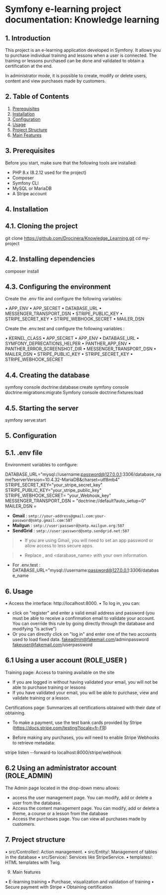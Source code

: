 # Symfony e-learning project documentation: Knowledge learning

## 1. Introduction

This project is an e-learning application developed in
Symfony. It allows you to purchase individual training and lessons when a user is connected. The training or lessons purchased can be done and validated to obtain a certification at the end.

In administrator mode, it is possible to create, modify or delete users, content and view purchases made by customers.

## 2. Table of Contents

1. [Prerequisites](#prerequisites)
2. [Installation](#installation)
3. [Configuration](#configuration)
4. [Usage](#usage)
5. [Project Structure](#project-structure)
6. [Main Features](#main-features)

## 3. Prerequisites

Before you start, make sure that the following tools are
installed:
- PHP 8.x (8.2.12 used for the project)
- Composer
- Symfony CLI
- MySQL or MariaDB
- A Stripe account

## 4. Installation

## 4.1. Cloning the project

git clone https://github.com/Drocinera/Knowledge_Learning.git
cd my-project

## 4.2. Installing dependencies

composer install

## 4.3. Configuring the environment

Create the .env file and configure the following variables:

• APP_ENV 
• APP_SECRET 
• DATABASE_URL 
• MESSENGER_TRANSPORT_DSN 
• STRIPE_PUBLIC_KEY 
• STRIPE_SECRET_KEY 
• STRIPE_WEBHOOK_SECRET 
• MAILER_DSN 

Create the .env.test and configure the following variables :

• KERNEL_CLASS 
• APP_SECRET 
• APP_ENV 
• DATABASE_URL 
• SYMFONY_DEPRECATIONS_HELPER 
• PANTHER_APP_ENV 
• PANTHER_ERROR_SCREENSHOT_DIR 
• MESSENGER_TRANSPORT_DSN 
• MAILER_DSN 
• STRIPE_PUBLIC_KEY 
• STRIPE_SECRET_KEY 
• STRIPE_WEBHOOK_SECRET 

## 4.4. Creating the database

symfony console doctrine:database:create
symfony console doctrine:migrations:migrate
Symfony console doctrine:fixtures:load

## 4.5. Starting the server

symfony serve:start

## 5. Configuration
## 5.1. .env file

Environment variables to configure:

DATABASE_URL="mysql://username:password@127.0.0.1:3306/database_name?serverVersion=10.4.32-MariaDB&charset=utf8mb4"
STRIPE_SECRET_KEY="your_stripe_secret_key"
STRIPE_PUBLIC_KEY="your_stripe_public_key"
STRIPE_WEBHOOK_SECRET= "your_Webhook_key"
MESSENGER_TRANSPORT_DSN = "doctrine://default?auto_setup=0"
MAILER_DSN =
- **Gmail** : `smtp://your-address@gmail.com:your-password@smtp.gmail.com:587`
- **Mailgun** : `smtp://user:password@smtp.mailgun.org:587`
- **SendGrid** : `smtp://user:password@smtp.sendgrid.net:587`

> - If you are using Gmail, you will need to set an app password or allow access to less secure apps.

> - Replace <username>, <password> and <darabase_name> with your own information.

- For .env.test : 
DATABASE_URL="mysql://username:password@127.0.0.1:3306/database_name

## 6. Usage

• Access the interface: http://localhost:8000.
• To log in, you can:
- click on "register" and enter a valid email address and password (you must be able to receive a confirmation email to validate your account. You can override this rule by going directly through the database and modifying "is active")
- Or you can directly click on "log in" and enter one of the two accounts used to load fixed data.
fakeadmin@fakemail.com/adminpassword
fakeuser@fakemail.com/userpassword

## 6.1 Using a user account (ROLE_USER )

Training page: Access to training available on the site

- If you are logged in without having validated your email, you will not be able to purchase training or lessons
- If you have validated your email, you will be able to purchase, view and validate training or a lesson.

Certifications page: Summarizes all certifications obtained with their date of obtaining.

- To make a payment, use the test bank cards provided by Stripe (https://docs.stripe.com/testing?locale=fr-FR)

- Before making any purchases, you will need to enable Stripe Webhooks to retrieve metadata:

stripe listen --forward-to localhost:8000/stripe/webhook

## 6.2 Using an administrator account (ROLE_ADMIN)

The Admin page located in the drop-down menu allows:

- access the user management page. You can modify, add or delete a user from the database.
- Access the content management page. You can modify, add or delete a theme, a course or a lesson from the database
- Access the purchases page. You can view all purchases made by customers.

## 7. Project structure

• src/Controller/: Action management.
• src/Entity/: Management of tables in the database
• src/Service/: Services like StripeService.
• templates/: HTML templates with Twig.

9. Main features

• E-learning training
• Purchase, visualization and validation of training
• Secure payment with Stripe
• Obtaining certification
